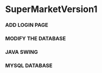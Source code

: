 # SuperMarketVersion1
### ADD LOGIN PAGE 
### MODIFY THE DATABASE 
### JAVA SWING 
### MYSQL DATABASE

